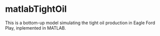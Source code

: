 # matlabTightOil
This is a bottom-up model simulating the tight oil production in Eagle Ford Play, inplemented in MATLAB.
